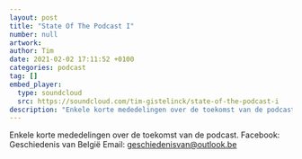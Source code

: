 ```yaml
---
layout: post
title: "State Of The Podcast I"
number: null
artwork: 
author: Tim
date: 2021-02-02 17:11:52 +0100
categories: podcast
tag: []
embed_player:
  type: soundcloud
  src: https://soundcloud.com/tim-gistelinck/state-of-the-podcast-i
description: "Enkele korte mededelingen over de toekomst van de podcast."
---
```

Enkele korte mededelingen over de toekomst van de podcast. 
Facebook: Geschiedenis van België
Email: geschiedenisvan@outlook.be